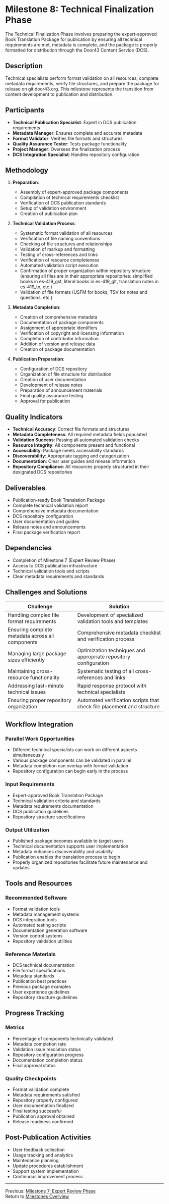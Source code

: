# Milestone 8: Technical Finalization Phase

The Technical Finalization Phase involves preparing the expert-approved Book Translation Package for publication by ensuring all technical requirements are met, metadata is complete, and the package is properly formatted for distribution through the Door43 Content Service (DCS).

## Description

Technical specialists perform format validation on all resources, complete metadata requirements, verify file structures, and prepare the package for release on git.door43.org. This milestone represents the transition from content development to publication and distribution.

## Participants

- **Technical Publication Specialist**: Expert in DCS publication requirements
- **Metadata Manager**: Ensures complete and accurate metadata
- **Format Validator**: Verifies file formats and structures
- **Quality Assurance Tester**: Tests package functionality
- **Project Manager**: Oversees the finalization process
- **DCS Integration Specialist**: Handles repository configuration

## Methodology

1. **Preparation**: 
   - Assembly of expert-approved package components
   - Compilation of technical requirements checklist
   - Verification of DCS publication standards
   - Setup of validation environment
   - Creation of publication plan

2. **Technical Validation Process**:
   - Systematic format validation of all resources
   - Verification of file naming conventions
   - Checking of file structures and relationships
   - Validation of markup and formatting
   - Testing of cross-references and links
   - Verification of resource completeness
   - Automated validation script execution
   - Confirmation of proper organization within repository structure (ensuring all files are in their appropriate repositories: simplified books in es-419_gst, literal books in es-419_glt, translation notes in es-419_tn, etc.)
   - Validation of file formats (USFM for books, TSV for notes and questions, etc.)

3. **Metadata Completion**:
   - Creation of comprehensive metadata
   - Documentation of package components
   - Assignment of appropriate identifiers
   - Verification of copyright and licensing information
   - Completion of contributor information
   - Addition of version and release data
   - Creation of package documentation

4. **Publication Preparation**:
   - Configuration of DCS repository
   - Organization of file structure for distribution
   - Creation of user documentation
   - Development of release notes
   - Preparation of announcement materials
   - Final quality assurance testing
   - Approval for publication

## Quality Indicators

- **Technical Accuracy**: Correct file formats and structures
- **Metadata Completeness**: All required metadata fields populated
- **Validation Success**: Passing all automated validation checks
- **Resource Integrity**: All components present and functional
- **Accessibility**: Package meets accessibility standards
- **Discoverability**: Appropriate tagging and categorization
- **Documentation**: Clear user guides and release information
- **Repository Compliance**: All resources properly structured in their designated DCS repositories

## Deliverables

- Publication-ready Book Translation Package
- Complete technical validation report
- Comprehensive metadata documentation
- DCS repository configuration
- User documentation and guides
- Release notes and announcements
- Final package verification report

## Dependencies

- Completion of Milestone 7 (Expert Review Phase)
- Access to DCS publication infrastructure
- Technical validation tools and scripts
- Clear metadata requirements and standards

## Challenges and Solutions

| Challenge | Solution |
|-----------|----------|
| Handling complex file format requirements | Development of specialized validation tools and templates |
| Ensuring complete metadata across all components | Comprehensive metadata checklist and verification process |
| Managing large package sizes efficiently | Optimization techniques and appropriate repository configuration |
| Maintaining cross-resource functionality | Systematic testing of all cross-references and links |
| Addressing last-minute technical issues | Rapid response protocol with technical specialists |
| Ensuring proper repository organization | Automated verification scripts that check file placement and structure |

## Workflow Integration

### Parallel Work Opportunities
- Different technical specialists can work on different aspects simultaneously
- Various package components can be validated in parallel
- Metadata completion can overlap with format validation
- Repository configuration can begin early in the process

### Input Requirements
- Expert-approved Book Translation Package
- Technical validation criteria and standards
- Metadata requirements documentation
- DCS publication guidelines
- Repository structure specifications

### Output Utilization
- Published package becomes available to target users
- Technical documentation supports user implementation
- Metadata enhances discoverability and usability
- Publication enables the translation process to begin
- Properly organized repositories facilitate future maintenance and updates

## Tools and Resources

### Recommended Software
- Format validation tools
- Metadata management systems
- DCS integration tools
- Automated testing scripts
- Documentation generation software
- Version control systems
- Repository validation utilities

### Reference Materials
- DCS technical documentation
- File format specifications
- Metadata standards
- Publication best practices
- Previous package examples
- User experience guidelines
- Repository structure guidelines

## Progress Tracking

### Metrics
- Percentage of components technically validated
- Metadata completion rate
- Validation issue resolution status
- Repository configuration progress
- Documentation completion status
- Final approval status

### Quality Checkpoints
- Format validation complete
- Metadata requirements satisfied
- Repository properly configured
- User documentation finalized
- Final testing successful
- Publication approval obtained
- Release readiness confirmed

## Post-Publication Activities

- User feedback collection
- Usage tracking and analytics
- Maintenance planning
- Update procedures establishment
- Support system implementation
- Continuous improvement process

---

Previous: [Milestone 7: Expert Review Phase](./milestone7.md)  
Return to [Milestones Overview](./README.md) 